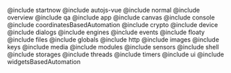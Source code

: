 @include startnow
@include autojs-vue
@include normal
@include overview
@include qa
@include app
@include canvas
@include console
@include coordinatesBasedAutomation
@include crypto
@include device
@include dialogs
@include engines
@include events
@include floaty
@include files
@include globals
@include http
@include images
@include keys
@include media
@include modules
@include sensors
@include shell
@include storages
@include threads
@include timers
@include ui
@include widgetsBasedAutomation